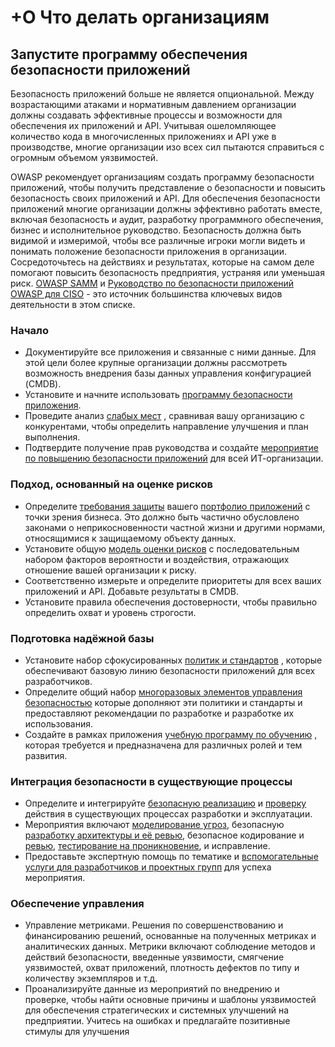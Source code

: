 # +O Что делать организациям

## Запустите программу обеспечения безопасности приложений

Безопасность приложений больше не является опциональной. Между возрастающими атаками и нормативным давлением организации должны создавать эффективные процессы и возможности для обеспечения их приложений и API. Учитывая ошеломляющее количество кода в многочисленных приложениях и API уже в производстве, многие организации изо всех сил пытаются справиться с огромным объемом уязвимостей. 

OWASP рекомендует организациям создать программу безопасности приложений, чтобы получить представление о безопасности и повысить безопасность своих приложений и API. Для обеспечения безопасности приложений многие организации должны эффективно работать вместе, включая безопасность и аудит, разработку программного обеспечения, бизнес и исполнительное руководство. Безопасность должна быть видимой и измеримой, чтобы все различные игроки могли видеть и понимать положение безопасности приложения в организации. Сосредоточьтесь на действиях и результатах, которые на самом деле помогают повысить безопасность предприятия, устраняя или уменьшая риск. [OWASP SAMM](https://www.owasp.org/index.php/OWASP_SAMM_Project) и [Руководство по безопасности приложений OWASP для CISO](https://www.owasp.org/index.php/Application_Security_Guide_For_CISOs) - это источник большинства ключевых видов деятельности в этом списке.

### Начало

* Документируйте все приложения и связанные с ними данные. Для этой цели более крупные организации должны рассмотреть возможность внедрения базы данных управления конфигурацией (CMDB).
* Установите и начните использовать [программу безопасности приложения](https://www.owasp.org/index.php/SAMM_-_Strategy_&_Metrics_-_1).
* Проведите анализ [слабых мест](https://www.owasp.org/index.php/SAMM_-_Strategy_&_Metrics_-_3) , сравнивая вашу организацию с конкурентами, чтобы определить направление улучшения и план выполнения.
* Подтвердите получение прав руководства и создайте [мероприятие по повышению безопасности приложений](https://www.owasp.org/index.php/SAMM_-_Education_&_Guidance_-_1) для всей ИТ-организации.

### Подход, основанный на оценке рисков

* Определите [требования защиты](https://www.owasp.org/index.php/SAMM_-_Strategy_&_Metrics_-_2) вашего [портфолио приложений](https://www.owasp.org/index.php/SAMM_-_Strategy_&_Metrics_-_2) с точки зрения бизнеса. Это должно быть частично обусловлено законами о неприкосновенности частной жизни и другими нормами, относящимися к защищаемому объекту данных. 
* Установите общую [модель оценки рисков](https://www.owasp.org/index.php/OWASP_Risk_Rating_Methodology) с последовательным набором факторов вероятности и воздействия, отражающих отношение вашей организации к риску. 
* Соответственно измерьте и определите приоритеты для всех ваших приложений и API. Добавьте результаты в CMDB. 
* Установите правила обеспечения достоверности, чтобы правильно определить охват и уровень строгости.

### Подготовка надёжной базы

* Установите набор сфокусированных  [политик и стандартов](https://www.owasp.org/index.php/SAMM_-_Policy_&_Compliance_-_2) , которые обеспечивают базовую линию безопасности приложений для всех разработчиков.
* Определите общий набор [многоразовых элементов управления безопасностью](https://www.owasp.org/index.php/OWASP_Security_Knowledge_Framework) которые дополняют эти политики и стандарты и предоставляют рекомендации по разработке и разработке их использования.
* Создайте в рамках приложения  [учебную программу по обучению](https://www.owasp.org/index.php/SAMM_-_Education_&_Guidance_-_2) , которая требуется и предназначена для различных ролей и тем развития.

### Интеграция безопасности в существующие процессы

* Определите и интегрируйте [безопасную реализацию](https://www.owasp.org/index.php/SAMM_-_Construction) и [проверку](https://www.owasp.org/index.php/SAMM_-_Verification) действия в существующих процессах разработки и эксплуатации. 
* Мероприятия включают [моделирование угроз](https://www.owasp.org/index.php/SAMM_-_Threat_Assessment_-_1), безопасную [разработку архитектуры и её ревью](https://www.owasp.org/index.php/SAMM_-_Design_Review_-_1), безопасное кодирование и [ревью](https://www.owasp.org/index.php/SAMM_-_Code_Review_-_1), [тестирование на проникновение](https://www.owasp.org/index.php/SAMM_-_Security_Testing_-_1), и исправление.
* Предоставьте экспертную помощь по тематике и [вспомогательные услуги для разработчиков и проектных групп](https://www.owasp.org/index.php/SAMM_-_Education_&_Guidance_-_3) для успеха мероприятия.

### Обеспечение управления

* Управление метриками. Решения по совершенствованию и финансированию решений, основанные на полученных метриках и аналитических данных. Метрики включают соблюдение методов и действий безопасности, введенные уязвимости, смягчение уязвимостей, охват приложений, плотность дефектов по типу и количеству экземпляров и т.д.
* Проанализируйте данные из мероприятий по внедрению и проверке, чтобы найти основные причины и шаблоны уязвимостей для обеспечения стратегических и системных улучшений на предприятии. Учитесь на ошибках и предлагайте позитивные стимулы для улучшения

